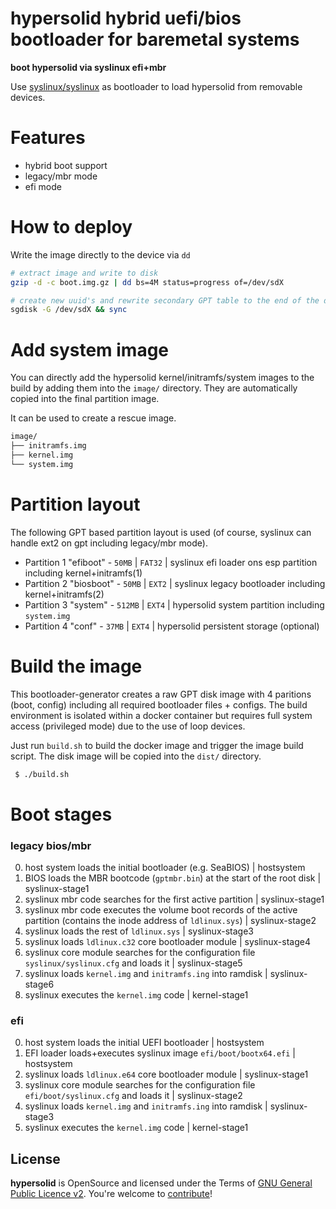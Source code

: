 hypersolid hybrid uefi/bios bootloader for baremetal systems
===================================================================

**boot hypersolid via syslinux efi+mbr**

Use [syslinux/syslinux](https://wiki.syslinux.org/wiki/index.php?title=syslinux) as bootloader to load hypersolid from removable devices.

Features
===================

* hybrid boot support
* legacy/mbr mode
* efi mode

How to deploy
===================

Write the image directly to the device via `dd`

```bash
# extract image and write to disk
gzip -d -c boot.img.gz | dd bs=4M status=progress of=/dev/sdX

# create new uuid's and rewrite secondary GPT table to the end of the disk
sgdisk -G /dev/sdX && sync
```

Add system image
===================

You can directly add the hypersolid kernel/initramfs/system images to the build by adding them into the `image/` directory. They are automatically copied into the final partition image. 

It can be used to create a rescue image.

```bash
image/
├── initramfs.img
├── kernel.img
└── system.img
```

Partition layout
===================

The following GPT based partition layout is used (of course, syslinux can handle ext2 on gpt including legacy/mbr mode).

* Partition 1 "efiboot"  - `50MB`  | `FAT32` | syslinux efi loader ons esp partition including kernel+initramfs(1)
* Partition 2 "biosboot" - `50MB`  | `EXT2`  | syslinux legacy bootloader including kernel+initramfs(2)
* Partition 3 "system"   - `512MB` | `EXT4`  | hypersolid system partition including `system.img`
* Partition 4 "conf"     - `37MB`  | `EXT4`  | hypersolid persistent storage (optional)

Build the image
===================

This bootloader-generator creates a raw GPT disk image with 4 paritions (boot, config) including all required bootloader files + configs. The build environment is isolated within a docker container but requires full system access (privileged mode) due to the use of loop devices.

Just run `build.sh` to build the docker image and trigger the image build script. The disk image will be copied into the `dist/` directory.

```txt
 $ ./build.sh 

```

Boot stages
===================

### legacy bios/mbr ###

0. host system loads the initial bootloader (e.g. SeaBIOS) | hostsystem
1. BIOS loads the MBR bootcode (`gptmbr.bin`) at the start of the root disk | syslinux-stage1
2. syslinux mbr code searches for the first active partition | syslinux-stage1
3. syslinux mbr code executes the volume boot records of the active partition (contains the inode address of `ldlinux.sys`) | syslinux-stage2
4. syslinux loads the rest of `ldlinux.sys` | syslinux-stage3
5. syslinux loads `ldlinux.c32` core bootloader module | syslinux-stage4
6. syslinux core module searches for the configuration file `syslinux/syslinux.cfg` and loads it | syslinux-stage5
7. syslinux loads `kernel.img` and `initramfs.ing` into ramdisk | syslinux-stage6
7. syslinux executes the `kernel.img` code | kernel-stage1

### efi ###

0. host system loads the initial UEFI bootloader | hostsystem
1. EFI loader loads+executes syslinux image `efi/boot/bootx64.efi` | hostsystem
2. syslinux loads `ldlinux.e64` core bootloader module | syslinux-stage1
3. syslinux core module searches for the configuration file `efi/boot/syslinux.cfg` and loads it | syslinux-stage2
4. syslinux loads `kernel.img` and `initramfs.ing` into ramdisk | syslinux-stage3
5. syslinux executes the `kernel.img` code | kernel-stage1

License
----------------------------

**hypersolid** is OpenSource and licensed under the Terms of [GNU General Public Licence v2](LICENSE.txt). You're welcome to [contribute](CONTRIBUTE.md)!